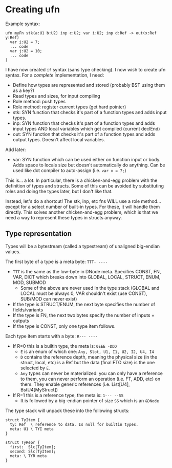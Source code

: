 # Creating ufn

Example syntax:

```
ufn myFn stk(a:U1 b:U2) inp c:U2; var i:U2; inp d:Ref -> out(x:Ref y:Ref)
  var i:U2 = 7;
  ... code
  var j:U2 = 10;
  ... code
)
```

I have now created `if` syntax (sans type checking). I now wish to create ufn syntax.
For a _complete_ implementation, I need:
- Define how types are represented and stored (probably BST using them as a key?)
- Read types and sizes, for input compiling
- Role method: push types
- Role method: register current types (get hard pointer)
- stk: SYN function that checks it's part of a function types and adds input
  types.
- inp: SYN function that checks it's part of a function types and adds input
  types AND local variables which get compiled (current declEnd)
- out: SYN function that checks it's part of a function types and adds output
  types. Doesn't affect local variables.

Add later:
- var: SYN function which can be used either on function input or body.
  Adds space to locals size but doesn't automatically do anything. Can be used
  like dot compiler to auto-assign (i.e. `var x = 7;`)

This is... a lot. In particular, there is a chicken-and-egg problem with the
definition of types and structs. Some of this can be avoided by substituting roles and
doing the types later, but I don't like that.

Instead, let's do a shortcut! The stk, inp, etc fns WILL use a role method... except for
a select number of built-in types. For these, it will handle them directly. This solves
another chicken-and-egg problem, which is that we need a way to represent these types
in structs anyway.

## Type representation
Types will be a bytestream (called a typestream) of unaligned big-endian values.

The first byte of a type is a meta byte: `TTT- ----`
- `TTT` is the same as the low-byte in DNode meta. Specifies CONST, FN, VAR, DICT
  which breaks down into GLOBAL, LOCAL, STRUCT, ENUM, MOD, SUBMOD
  - Some of the above are never used in the type stack (GLOBAL and LOCAL must
    be always 0, VAR shouldn't exist (use CONST), SUB/MOD can never exist)
- If the type is STRUCT/ENUM, the next byte specifies the number of fields/variants
- If the type is FN, the next two bytes specify the number of inputs + outputs
- If the type is CONST, only one type item follows.

Each type item starts with a byte: `R--- ----`

- If R=0 this is a builtin type, the meta is: `0EEE -DDD`
  - `E` is an enum of which one: `Any, Slot, U1, I1, U2, I2, U4, I4`
  - `D` contains the reference depth, meaning the physical size (in the struct,
    local, etc) is a Ref but the data (final FTO size) is the one selected by
    `E`.
  - `Any` types can never be materialized: you can only have a reference to them,
    you can never perform an operation (i.e. FT, ADD, etc) on them. They enable
    generic references (i.e. List[U4], BstU4[MyStruct])
- If R=1 this is a reference type, the meta is: `1--- --SS` 
  - It is followed by a big-endian pointer of size `SS` which is an `&DNode`

The type stack will unpack these into the following structs:

```
struct TyItem {
  ty: Ref  \ reference to data. Is null for builtin types.
  meta: U1 \ TYI meta
}

struct TyRepr {
  first:  Slc[TyItem];
  second: Slc[TyItem];
  meta: \ TYR meta
}
```


